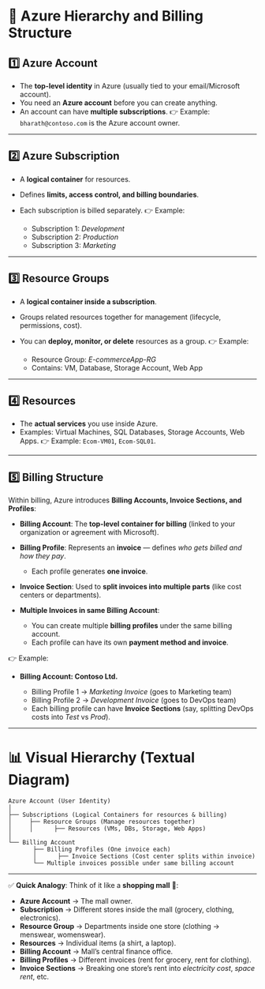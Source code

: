 # 🔹 Azure Hierarchy and Billing Structure

## 1️⃣ **Azure Account**

* The **top-level identity** in Azure (usually tied to your email/Microsoft account).
* You need an **Azure account** before you can create anything.
* An account can have **multiple subscriptions**.
  👉 Example: `bharath@contoso.com` is the Azure account owner.

---

## 2️⃣ **Azure Subscription**

* A **logical container** for resources.
* Defines **limits, access control, and billing boundaries**.
* Each subscription is billed separately.
  👉 Example:

  * Subscription 1: *Development*
  * Subscription 2: *Production*
  * Subscription 3: *Marketing*

---

## 3️⃣ **Resource Groups**

* A **logical container inside a subscription**.
* Groups related resources together for management (lifecycle, permissions, cost).
* You can **deploy, monitor, or delete** resources as a group.
  👉 Example:

  * Resource Group: *E-commerceApp-RG*
  * Contains: VM, Database, Storage Account, Web App

---

## 4️⃣ **Resources**

* The **actual services** you use inside Azure.
* Examples: Virtual Machines, SQL Databases, Storage Accounts, Web Apps.
  👉 Example: `Ecom-VM01`, `Ecom-SQL01`.

---

## 5️⃣ **Billing Structure**

Within billing, Azure introduces **Billing Accounts, Invoice Sections, and Profiles**:

* **Billing Account**: The **top-level container for billing** (linked to your organization or agreement with Microsoft).
* **Billing Profile**: Represents an **invoice** — defines *who gets billed and how they pay*.

  * Each profile generates **one invoice**.
* **Invoice Section**: Used to **split invoices into multiple parts** (like cost centers or departments).
* **Multiple Invoices in same Billing Account**:

  * You can create multiple **billing profiles** under the same billing account.
  * Each profile can have its own **payment method and invoice**.

👉 Example:

* **Billing Account: Contoso Ltd.**

  * Billing Profile 1 → *Marketing Invoice* (goes to Marketing team)
  * Billing Profile 2 → *Development Invoice* (goes to DevOps team)
  * Each billing profile can have **Invoice Sections** (say, splitting DevOps costs into *Test* vs *Prod*).

---

# 📊 Visual Hierarchy (Textual Diagram)

```
Azure Account (User Identity)
│
├── Subscriptions (Logical Containers for resources & billing)
│     ├── Resource Groups (Manage resources together)
│     │      ├── Resources (VMs, DBs, Storage, Web Apps)
│
└── Billing Account
       ├── Billing Profiles (One invoice each)
       │      ├── Invoice Sections (Cost center splits within invoice)
       └── Multiple invoices possible under same billing account
```

---

✅ **Quick Analogy**:
Think of it like a **shopping mall** 🏬:

* **Azure Account** → The mall owner.
* **Subscription** → Different stores inside the mall (grocery, clothing, electronics).
* **Resource Group** → Departments inside one store (clothing → menswear, womenswear).
* **Resources** → Individual items (a shirt, a laptop).
* **Billing Account** → Mall’s central finance office.
* **Billing Profiles** → Different invoices (rent for grocery, rent for clothing).
* **Invoice Sections** → Breaking one store’s rent into *electricity cost*, *space rent*, etc.
